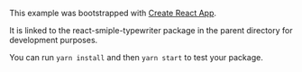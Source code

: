 This example was bootstrapped with [Create React App](https://github.com/facebook/create-react-app).

It is linked to the react-smiple-typewriter package in the parent directory for development purposes.

You can run `yarn install` and then `yarn start` to test your package.
